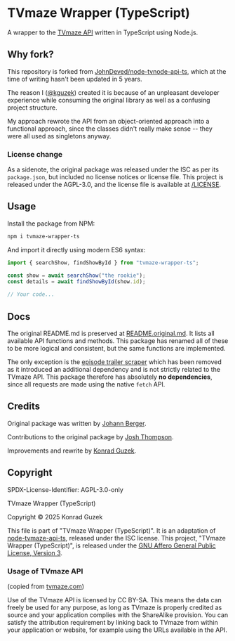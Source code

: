 # TVmaze Wrapper (TypeScript)

A wrapper to the [TVmaze API](https://api.tvmaze.com) written in TypeScript using Node.js.

## Why fork?

This repository is forked from [JohnDeved/node-tvnode-api-ts](https://github.com/JohnDeved/node-tvmaze-api-ts), which at the time of writing hasn't been updated in 5 years.

The reason I ([@kguzek](https://github.com/kguzek)) created it is because of an unpleasant developer experience while consuming the original library as well as a confusing project structure.

My approach rewrote the API from an object-oriented approach into a functional approach, since the classes didn't really make sense -- they were all used as singletons anyway.

### License change

As a sidenote, the original package was released under the ISC as per its `package.json`, but included no license notices or license file.
This project is released under the AGPL-3.0, and the license file is available at [/LICENSE](https://github.com/kguzek/tvmaze-wrapper-ts/blob/main/LICENSE).

## Usage

Install the package from NPM:

```sh
npm i tvmaze-wrapper-ts
```

And import it directly using modern ES6 syntax:

```ts
import { searchShow, findShowById } from "tvmaze-wrapper-ts";

const show = await searchShow("the rookie");
const details = await findShowById(show.id);

// Your code...
```

## Docs

The original README.md is preserved at [README.original.md](https://github.com/kguzek/tvmaze-wrapper-ts/blob/main/README.original.md).
It lists all available API functions and methods. This package has renamed all of these to be more logical and consistent, but the same functions are implemented.

The only exception is the [episode trailer scraper](https://github.com/JohnDeved/node-tvmaze-api-ts?tab=readme-ov-file#episode-trailer) which has been removed as it introduced an additional dependency and is not strictly related to the TVmaze API. This package therefore has absolutely **no dependencies**, since all requests are made using the native `fetch` API.

## Credits

Original package was written by [Johann Berger](https://github.com/JohnDeved).

Contributions to the original package by [Josh Thompson](https://github.com/joshthompson).

Improvements and rewrite by [Konrad Guzek](https://github.com/kguzek).

## Copyright

SPDX-License-Identifier: AGPL-3.0-only

TVmaze Wrapper (TypeScript)

Copyright © 2025 Konrad Guzek

This file is part of "TVmaze Wrapper (TypeScript)". It is an adaptation of [node-tvmaze-api-ts](https://github.com/JohnDeved/node-tvmaze-api-ts), released under the ISC license. This project, "TVmaze Wrapper (TypeScript)", is released under the [GNU Affero General Public License, Version 3](https://www.gnu.org/licenses/agpl-3.0.en.html).

### Usage of TVmaze API

(copied from [tvmaze.com](https://www.tvmaze.com/api#licensing))

Use of the TVmaze API is licensed by CC BY-SA. This means the data can freely be used for any purpose, as long as TVmaze is properly credited as source and your application complies with the ShareAlike provision. You can satisfy the attribution requirement by linking back to TVmaze from within your application or website, for example using the URLs available in the API.
